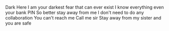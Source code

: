 Dark Here
I am your darkest fear that can ever exist
I know everything even your bank PIN
So better stay away from me 
I don't need to do any collaboration 
You can't reach me
Call me sir 
Stay away from my sister and you are safe


<!---
DaRk1RuDrA/DaRk1RuDrA is a ✨ special ✨ repository because its `README.md` (this file) appears on your GitHub profile.
You can click the Preview link to take a look at your changes.
--->
